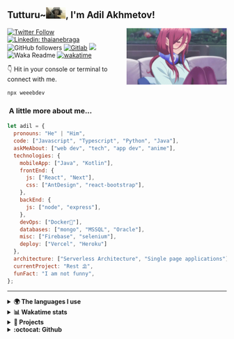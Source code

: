 <h2>Tutturu~<img src="img/tuturu.gif" width="45" alt="">, I'm Adil Akhmetov! <img src="img/miku-dance.gif" width="50" alt=""></h2>
<img align='right' src="img/miku.gif" width="230" alt="">
<a href="https://sdu.edu.kz/"><img src="img/sdu-ahegao.svg" align="right" width="100" alt=""></a>
</em></p>

[![Twitter Follow](https://img.shields.io/twitter/follow/weeebdev?label=Follow)](https://twitter.com/intent/follow?screen_name=weeebdev)
[![Linkedin: thaianebraga](https://img.shields.io/badge/-adildev-blue?style=flat-square&logo=Linkedin&logoColor=white&link=https://www.linkedin.com/in/adildev/)](https://www.linkedin.com/in/adildev/)
![GitHub followers](https://img.shields.io/github/followers/weeebdev?label=Follow&style=flat-square)
[![Gitlab](https://img.shields.io/badge/Gitlab-weeebdev-orange?style=flat-square&logo=gitlab)](https://gitlab.com/weeebdev)
![](https://visitor-badge.glitch.me/badge?page_id=weeebdev.weeebdev)
![Waka Readme](https://github.com/weeebdev/weeebdev/workflows/Waka%20Readme/badge.svg)
[![wakatime](https://wakatime.com/badge/user/1fb6390f-222e-4088-8de8-840ef1443858.svg)](https://wakatime.com/@1fb6390f-222e-4088-8de8-840ef1443858)
<!-- [![Leetcode badge](https://leetcode-badge.chyroc.cn/?name=user3449f)](https://leetcode.com/user3449f/) -->

👇 Hit in your console or terminal to connect with me.

```bash
npx weeebdev
```

### <img src="https://media.giphy.com/media/VgCDAzcKvsR6OM0uWg/giphy.gif" width="50" alt=""> A little more about me...

```javascript
let adil = {
  pronouns: "He" | "Him",
  code: ["Javascript", "Typescript", "Python", "Java"],
  askMeAbout: ["web dev", "tech", "app dev", "anime"],
  technologies: {
    mobileApp: ["Java", "Kotlin"],
    frontEnd: {
      js: ["React", "Next"],
      css: ["AntDesign", "react-bootstrap"],
    },
    backEnd: {
      js: ["node", "express"],
    },
    devOps: ["Docker🐳"],
    databases: ["mongo", "MSSQL", "Oracle"],
    misc: ["Firebase", "selenium"],
    deploy: ["Vercel", "Heroku"]
  },
  architecture: ["Serverless Architecture", "Single page applications"],
  currentProject: "Rest ⛱",
  funFact: "I am not funny",
};
```

---

<details>
  <summary><b>🌍 The languages I use</b></summary>
  <hr>
  
  
| ⏰ Past month | ⌛️ Past Year |
|---|---|
| <a href="https://wakatime.com/@adildev"><img src="https://wakatime.com/share/@adilDev/4ebe423a-b427-4031-b073-d221b9528df7.svg" height="300px"></a> | <a href="https://wakatime.com/@adildev"><img src="https://wakatime.com/share/@adilDev/1b4a30f1-9a7f-47fe-b8d2-0fc90f37fcd3.svg" height="300px"></a> |
</details>

<details>
<summary><b>📊 Wakatime stats</b><br></summary>
<div>
<hr/>

<!--START_SECTION:waka-->
![Code Time](http://img.shields.io/badge/Code%20Time-5%2C172%20hrs%2039%20mins-blue)

![Profile Views](http://img.shields.io/badge/Profile%20Views-0-blue)

![Lines of code](https://img.shields.io/badge/From%20Hello%20World%20I%27ve%20Written-9.2%20million%20lines%20of%20code-blue)

**🐱 My GitHub Data** 

> 📦 754.2 kB Used in GitHub's Storage 
 > 
> 🏆 1,474 Contributions in the Year 2024
 > 
> 💼 Opted to Hire
 > 
> 📜 64 Public Repositories 
 > 
> 🔑 18 Private Repositories 
 > 
**I'm an Early 🐤** 

```text
🌞 Morning                434 commits         █░░░░░░░░░░░░░░░░░░░░░░░░   05.05 % 
🌆 Daytime                4030 commits        ████████████░░░░░░░░░░░░░   46.91 % 
🌃 Evening                3359 commits        ██████████░░░░░░░░░░░░░░░   39.10 % 
🌙 Night                  768 commits         ██░░░░░░░░░░░░░░░░░░░░░░░   08.94 % 
```
📅 **I'm Most Productive on Tuesday** 

```text
Monday                   1035 commits        ███░░░░░░░░░░░░░░░░░░░░░░   12.05 % 
Tuesday                  2144 commits        ██████░░░░░░░░░░░░░░░░░░░   24.96 % 
Wednesday                1026 commits        ███░░░░░░░░░░░░░░░░░░░░░░   11.94 % 
Thursday                 1160 commits        ███░░░░░░░░░░░░░░░░░░░░░░   13.50 % 
Friday                   510 commits         █░░░░░░░░░░░░░░░░░░░░░░░░   05.94 % 
Saturday                 948 commits         ███░░░░░░░░░░░░░░░░░░░░░░   11.03 % 
Sunday                   1768 commits        █████░░░░░░░░░░░░░░░░░░░░   20.58 % 
```


📊 **This Week I Spent My Time On** 

```text
🕑︎ Time Zone: Asia/Almaty

💬 Programming Languages: 
Other                    18 hrs              ███████████████░░░░░░░░░░   61.59 % 
TypeScript               9 hrs 11 mins       ████████░░░░░░░░░░░░░░░░░   31.42 % 
Markdown                 1 hr 30 mins        █░░░░░░░░░░░░░░░░░░░░░░░░   05.18 % 
Go                       19 mins             ░░░░░░░░░░░░░░░░░░░░░░░░░   01.12 % 
Dotenv                   5 mins              ░░░░░░░░░░░░░░░░░░░░░░░░░   00.33 % 

🔥 Editors: 
Chrome                   18 hrs 5 mins       ███████████████░░░░░░░░░░   61.88 % 
Cursor                   8 hrs 22 mins       ███████░░░░░░░░░░░░░░░░░░   28.65 % 
fish                     1 hr 21 mins        █░░░░░░░░░░░░░░░░░░░░░░░░   04.63 % 
Zoom                     34 mins             ░░░░░░░░░░░░░░░░░░░░░░░░░   01.96 % 
Neovim                   32 mins             ░░░░░░░░░░░░░░░░░░░░░░░░░   01.87 % 

🐱‍💻 Projects: 
procontests              15 hrs 11 mins      █████████████░░░░░░░░░░░░   51.93 % 
omnivore                 3 hrs 17 mins       ███░░░░░░░░░░░░░░░░░░░░░░   11.27 % 
server                   2 hrs 45 mins       ██░░░░░░░░░░░░░░░░░░░░░░░   09.42 % 
Terminal                 1 hr 54 mins        ██░░░░░░░░░░░░░░░░░░░░░░░   06.53 % 
avante.nvim              1 hr 39 mins        █░░░░░░░░░░░░░░░░░░░░░░░░   05.67 % 

💻 Operating System: 
Mac                      29 hrs 14 mins      █████████████████████████   100.00 % 
```

**I Mostly Code in TypeScript** 

```text
TypeScript               17 repos            ████░░░░░░░░░░░░░░░░░░░░░   15.60 % 
JavaScript               15 repos            ███░░░░░░░░░░░░░░░░░░░░░░   13.76 % 
Python                   7 repos             ██░░░░░░░░░░░░░░░░░░░░░░░   06.42 % 
Typst                    2 repos             ░░░░░░░░░░░░░░░░░░░░░░░░░   01.83 % 
C++                      1 repo              ░░░░░░░░░░░░░░░░░░░░░░░░░   00.92 % 
```



**Timeline**

![Lines of Code chart](https://raw.githubusercontent.com/weeebdev/weeebdev/master/assets/bar_graph.png)


 Last Updated on 06/12/2024 01:55:30 UTC
<!--END_SECTION:waka-->
</div>
</details>

<details>
<summary><b>🧾 Projects</b></summary>
<hr>

|Project|Status|
|---|---|
|[![ReadMe Card](https://github-readme-stats.vercel.app/api/pin/?username=weeebdev&repo=waifu.pics&theme=dracula)](https://github.com/weeebdev/waifu.pics)|[![time tracker](https://wakatime.com/badge/github/weeebdev/waifu.pics.svg)](https://wakatime.com/badge/github/weeebdev/waifu.pics)|
|[![ReadMe Card](https://github-readme-stats.vercel.app/api/pin/?username=mentor-ship&repo=mentorship&theme=dracula)](https://github.com/Mentor-ship/Mentorship)|[![time tracker](https://wakatime.com/badge/github/Mentor-ship/Mentorship.svg)](https://wakatime.com/badge/github/Mentor-ship/Mentorship)|
|[![ReadMe Card](https://github-readme-stats.vercel.app/api/pin/?username=masters-and-Abu&repo=tolqyn&theme=dracula)](https://github.com/Masters-and-Abu/Tolqyn)|[![time tracker](https://wakatime.com/badge/github/Masters-and-Abu/Tolqyn.svg)](https://wakatime.com/badge/github/Masters-and-Abu/Tolqyn)|
|[![ReadMe Card](https://github-readme-stats.vercel.app/api/pin/?username=dracula&repo=unigram&theme=dracula)](https://github.com/dracula/unigram)||

</details>

<details>
  <summary><b>:octocat: Github</b></summary>
  <hr>
  <a href="https://sourcekarma.vercel.app/weeebdev"><img src="https://sourcekarma-og.vercel.app/api/weeebdev/github" alt="" align="left"/></a>
  <img src="https://github-readme-stats.vercel.app/api?username=weeebdev&show_icons=true&theme=dracula&hide_title=true&hide_rank=true&count_private=true" align="right"/>
</details>
<div align="center">
  <kbd>
    <img src="https://waifu.now.sh/sfw/hug" alt="">
  </kbd>
</div>
